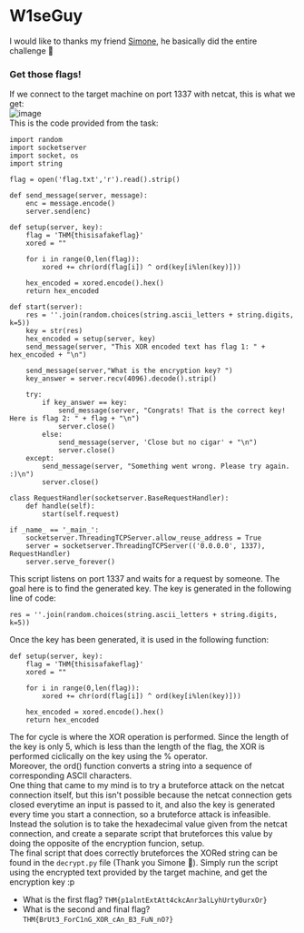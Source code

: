 # W1seGuy

I would like to thanks my friend [Simone](https://github.com/SimoneCiferri), he basically did the entire challenge 🖤

### Get those flags!
If we connect to the target machine on port 1337 with netcat, this is what we get:<br />
![image](https://github.com/user-attachments/assets/2448a3eb-8ccd-45aa-9300-d7bb80916439)<br />
This is the code provided from the task: 

    import random
    import socketserver 
    import socket, os
    import string
    
    flag = open('flag.txt','r').read().strip()
    
    def send_message(server, message):
        enc = message.encode()
        server.send(enc)
    
    def setup(server, key):
        flag = 'THM{thisisafakeflag}' 
        xored = ""
    
        for i in range(0,len(flag)):
            xored += chr(ord(flag[i]) ^ ord(key[i%len(key)]))
    
        hex_encoded = xored.encode().hex()
        return hex_encoded
    
    def start(server):
        res = ''.join(random.choices(string.ascii_letters + string.digits, k=5))
        key = str(res)
        hex_encoded = setup(server, key)
        send_message(server, "This XOR encoded text has flag 1: " + hex_encoded + "\n")
        
        send_message(server,"What is the encryption key? ")
        key_answer = server.recv(4096).decode().strip()
    
        try:
            if key_answer == key:
                send_message(server, "Congrats! That is the correct key! Here is flag 2: " + flag + "\n")
                server.close()
            else:
                send_message(server, 'Close but no cigar' + "\n")
                server.close()
        except:
            send_message(server, "Something went wrong. Please try again. :)\n")
            server.close()
    
    class RequestHandler(socketserver.BaseRequestHandler):
        def handle(self):
            start(self.request)
    
    if _name_ == '_main_':
        socketserver.ThreadingTCPServer.allow_reuse_address = True
        server = socketserver.ThreadingTCPServer(('0.0.0.0', 1337), RequestHandler)
        server.serve_forever()

This script listens on port 1337 and waits for a request by someone. The goal here is to find the generated key. The key is generated in the following line of code:

    res = ''.join(random.choices(string.ascii_letters + string.digits, k=5))
Once the key has been generated, it is used in the following function:

    def setup(server, key):
        flag = 'THM{thisisafakeflag}' 
        xored = ""
    
        for i in range(0,len(flag)):
            xored += chr(ord(flag[i]) ^ ord(key[i%len(key)]))
    
        hex_encoded = xored.encode().hex()
        return hex_encoded
The for cycle is where the XOR operation is performed. Since the length of the key is only 5, which is less than the length of the flag, the XOR is performed ciclically on the key using the % operator. <br />
Moreover, the ord() function converts a string into a sequence of corresponding ASCII characters. <br />
One thing that came to my mind is to try a bruteforce attack on the netcat connection itself, but this isn't possible because the netcat connection gets closed everytime an input is passed to it, and also the key is generated every time you start a connection, so a bruteforce attack is infeasible. <br />
Instead the solution is to take the hexadecimal value given from the netcat connection, and create a separate script that bruteforces this value by doing the opposite of the encryption funcion, setup.<br />
The final script that does correctly bruteforces the XORed string can be found in the `decrypt.py` file (Thank you Simone 🖤). 
Simply run the script using the encrypted text provided by the target machine, and get the encryption key :p

- What is the first flag? `THM{p1alntExtAtt4ckcAnr3alLyhUrty0urxOr}`
- What is the second and final flag? `THM{BrUt3_ForC1nG_XOR_cAn_B3_FuN_nO?}`
